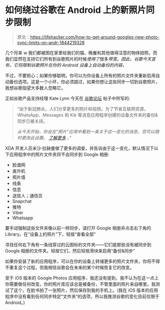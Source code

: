 # 如何绕过谷歌在 Android 上的新照片同步限制

> 原文：<https://lifehacker.com/how-to-get-around-googles-new-photo-sync-limits-on-andr-1844219328>

几个月来 w 我们都被困在家里给我们的猫、晚餐和其他值得注意的物体拍照，而我们显然在支持它们所有到谷歌照片的时候*使用了*很多*带宽。因此，谷歌今天宣布，它将限制谷歌照片在你的 Android 设备上自动备份的内容。*



不过，不要担心；如果你够聪明，你可以为你设备上所有的照片文件夹重新启用自动备份选项。这是一个小环，你必须跳过，如果你想让这些同步一切到谷歌照片，我想谷歌指望大多数人忽略它。

正如谷歌产品支持经理 Kate Lynn 今天在 [谷歌论坛](https://support.google.com/photos/thread/56206903?hl=en) 帖子中所写的:

> “由于新冠肺炎，人们分享更多的照片和视频。为了节省互联网资源，WhatsApp、Messages 和 Kik 等消息应用程序创建的设备文件夹的备份&同步已被关闭。
> 
> *从今天开始，你会在“照片”应用中看到一条关于这一变化的消息。您可以随时更改此设置。* [*了解更多*](https://support.google.com/photos/answer/9905205) *。”*

XDA 开发人员米沙·拉赫曼做了更多的调查，并告诉由于这一变化，默认情况下以下应用程序中的照片文件夹将不会同步到 Google 相册:

*   脸谱网
*   直升机
*   照片墙
*   线条
*   信息
*   送信人；通信员
*   Snapchat
*   推特
*   Viber
*   Whatsapp

要手动强制这些文件夹像以前一样同步，请打开 Google 相册并点击右下角的 Library。在“设备上的照片”下，轻按“查看全部”

寻找任何右下角有一条线穿过的云图标的文件夹——它们是那些没有被同步到 Google 相册的文件夹。轻按它们，然后轻按滑块来启用“备份&同步”

如果你安装了新的应用程序，可以在你的设备上转储更多的照片文件夹，你将不得不重复这个过程，但我相信谷歌会在未来的某个时候恢复它的改变。

至于 iOS 版本的 Google Photos 应用程序，我还没有提到，我不认为在这一点上你需要做任何改变。你的照片库应该总是被备份，不管里面的照片来自哪里。我测试了这个，在脸书拍了一张照片，然后保存到我的手机上。(我在 iOS 版本的应用程序中没有看到任何同步特定“文件夹”的选项，所以我推测谷歌的变化目前仅限于 Android。)